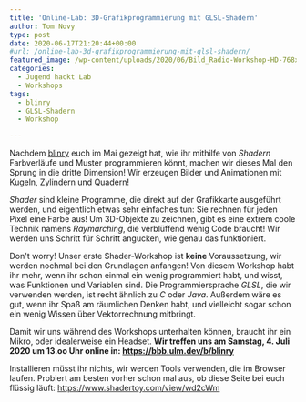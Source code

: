 ```yaml
---
title: 'Online-Lab: 3D-Grafikprogrammierung mit GLSL-Shadern'
author: Tom Novy
type: post
date: 2020-06-17T21:20:44+00:00
#url: /online-lab-3d-grafikprogrammierung-mit-glsl-shadern/
featured_image: /wp-content/uploads/2020/06/Bild_Radio-Workshop-HD-768x432.jpg
categories:
  - Jugend hackt Lab
  - Workshops
tags:
  - blinry
  - GLSL-Shadern
  - Workshop

---
```

Nachdem [blinry][1] euch im Mai gezeigt hat, wie ihr mithilfe von _Shadern_ Farbverläufe und Muster programmieren könnt, machen wir dieses Mal den Sprung in die dritte Dimension! Wir erzeugen Bilder und Animationen mit Kugeln, Zylindern und Quadern!

_Shader_ sind kleine Programme, die direkt auf der Grafikkarte ausgeführt werden, und eigentlich etwas sehr einfaches tun: Sie rechnen für jeden Pixel eine Farbe aus! Um 3D-Objekte zu zeichnen, gibt es eine extrem coole Technik namens _Raymarching_, die verblüffend wenig Code braucht! Wir werden uns Schritt für Schritt angucken, wie genau das funktioniert.

Don't worry! Unser erste Shader-Workshop ist **keine** Voraussetzung, wir werden nochmal bei den Grundlagen anfangen! Von diesem Workshop habt ihr mehr, wenn ihr schon einmal ein wenig programmiert habt, und wisst, was Funktionen und Variablen sind. Die Programmiersprache _GLSL_, die wir verwenden werden, ist recht ähnlich zu _C_ oder _Java_. Außerdem wäre es gut, wenn ihr Spaß am räumlichen Denken habt, und vielleicht sogar schon ein wenig Wissen über Vektorrechnung mitbringt.

Damit wir uns während des Workshops unterhalten können, braucht ihr ein Mikro, oder idealerweise ein Headset. **Wir treffen uns am Samstag, 4. Juli 2020 um 13.oo Uhr online in: <https://bbb.ulm.dev/b/blinry>**

Installieren müsst ihr nichts, wir werden Tools verwenden, die im Browser laufen. Probiert am besten vorher schon mal aus, ob diese Seite bei euch flüssig läuft: <https://www.shadertoy.com/view/wd2cWm>

&nbsp;

 [1]: https://twitter.com/blinry
